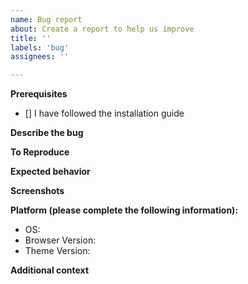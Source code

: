 ```yaml
---
name: Bug report
about: Create a report to help us improve
title: ''
labels: 'bug'
assignees: ''

---
```

**Prerequisites**
<!-- Insert an x between the brackets like this: [x] -->
- [] I have followed the installation guide

**Describe the bug**
<!-- A clear and concise description of what the bug is. (e.g. I can't hear videos with this theme) -->
<!-- Write the stuff below this -->

**To Reproduce**
<!-- Steps to reproduce the behavior: -->
<!-- Example: -->
<!-- 1. Go to https://www.youtube.com/watch?v=P9702KioidU -->
<!-- 2. Mute the video -->
<!-- 3. I can't hear the video -->
<!-- Write the stuff below this -->

**Expected behavior**
<!-- A clear and concise description of what you expected to happen. (e.g. I should be able to hear videos) -->
<!-- Write the stuff below this -->

**Screenshots**
<!-- If applicable, add screenshots to help explain your problem. (e.g. Screenshot of the lack of sound)-->
<!-- Write the stuff below this -->

**Platform (please complete the following information):**
 - OS<!-- (e.g. Windows 12, Fedora Kinoite 42) -->:
 - Browser Version<!-- (e.g. Firefox 123) -->:
 - Theme Version<!-- (e.g. Rolling Release 123) -->:
 
**Additional context**
<!-- Add any other context about the problem here. (e.g. My computer doesn't support sound output)-->
<!-- Write the stuff below this -->
